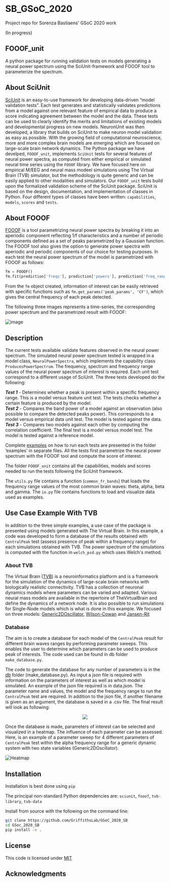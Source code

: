 # SB_GSoC_2020
Project repo for Sorenza Bastiaens' GSoC 2020 work

(In progress)

## FOOOF_unit

A python package for running validation tests on models generating a neural power spectrum using the SciUnit-framework and FOOOF tool to parameterize the spectrum.

## About SciUnit

[SciUnit](https://scidash.org/sciunit.html) is an easy-to-use framework for developing data-driven “model validation tests”. Each test generates and statistically validates predictions from a model against one relevant feature of empirical data to produce a score indicating agreement between the model and the data. These tests can be used to clearly identify the merits and limitations of existing models and developmental progress on new models. NeuronUnit was then developed, a library that builds on SciUnit to make neuron model validation as easy as possible. With the growing field of computational neuroscience, more and more complex brain models are emerging which are focused on large-scale brain network dynamics. The Python package we have develped, `FOOOF_unit`, implements `SciUnit` tests for several features of neural power spectra, as computed from either empirical or simulated neural time series using the `FOOOF` library. We have focused here on empirical M/EEG and neural mass modeel simulations using The Virtual Brain (TVB) simulator, but the methodology is quite generic and can be easily applied to other modalities and simulators. Our `FOOOF_unit` tests build upon the formalized validation scheme of the SciUnit package. SciUnit is based on the design, documentation, and implementation of classes in Python. Four different types of classes have been written: `capabilities`, `models`, `scores` and `tests`. 

## About FOOOF 

[FOOOF](https://fooof-tools.github.io/fooof/index.html) is a tool parametrizing neural power spectra by breaking it into an aperiodic component reflecting 1/f characteristics and a number of periodic components defined as a set of peaks parametrized by a Gaussian function. The FOOOF tool also gives the option to generate power spectra with aperiodic and periodic components of our choice for testing purposes. 
In each test the neural power spectrum of the model is parametrized with FOOOF as follows:

```python
fm = FOOOF()
fm.fit(prediction['freqs'], prediction['powers'], prediction['freq_range'])
```

From the `fm` object created, information of interest can be easily retrieved with specific functions such as `fm.get_params('peak_params', 'CF')`, which gives the central frequency of each peak detected. 

The following three images represents a time-series, the corresponding power spectrum and the parametrized result with FOOOF:

![image](https://user-images.githubusercontent.com/62792658/91423729-36f54b00-e859-11ea-90f6-72f4a1a4364e.png)

## Description

The current tests available validate features observed in the neural power spectrum. The simulated neural power spectrum tested is wrapped in a model class, `NeuralPowerSpectra`, which implements the capability class `ProducesPowerSpectrum`. The frequency, spectrum and frequency range values of the neural power spectrum of interest is required. Each unit test correspond to a different usage of SciUnit. The three tests developed do the following:

***Test 1*** - Determines whether a peak is present within a specific frequency range. This is a model versus feature unit test. The tests checks whether a certain feature is produced by the model.  
***Test 2*** -  Compares the band power of a model against an observation (also possible to compare the detected peaks power). This corresponds to a model versus empirical data unit test. The model is tested against the data.   
***Test 3*** - Compares two models against each other by computing the correlation coefficient. The final test is a model versus model test. The model is tested against a reference model.   
 
Complete [examples](https://github.com/GriffithsLab/GSoC_2020_SB/tree/master/examples) on how to run each tests are presented in the folder ‘examples’ in separate files. All the tests first parametrize the neural power spectrum with the FOOOF tool and compute the score of interest.
 
The folder `FOOOF_unit` contains all the capabilities, models and scores needed to run the tests following the SciUnit framework.

The `utils.py` file contains a function (`common_fr_bands`) that loads the frequency range values of the most common brain waves: theta, alpha, beta and gamma. 
The `io.py` file contains functions to load and visualize data used as examples.

## Use Case Example With TVB

In addition to the three simple examples, a use case of the package is presented using models generated with The Virtual Brain. In this example, a code was developed to form a database of the results obtained with `CentralPeak` test (assess presence of peak within a frequency range) for each simulations obtained with TVB. The power spectrum of the simulations is computed with the function in `welch_psd.py` which uses Welch's method. 

### About TVB

The Virtual Brain ([TVB](https://docs.thevirtualbrain.org/)) is a neuroinformatics platform and is a framework for the simulation of the dynamics of large-scale brain networks with biologically realistic connectivity. TVB has a collection of neuronal dynamics models where parameters can be varied and adapted. Various neural mass models are available in the repertoire of TheVirtualBrain and define the dynamics of a network node. 
It is also possible to run simulations for Single-Node models which is what is done in this example. We focused on three models: [Generic2DOscillator](http://docs.thevirtualbrain.org/_modules/tvb/simulator/models/oscillator.html), [Wilson-Cowan](http://docs.thevirtualbrain.org/_modules/tvb/simulator/models/wilson_cowan.html#WilsonCowan) and [Jansen-Rit](http://docs.thevirtualbrain.org/_modules/tvb/simulator/models/jansen_rit.html)

### Database

The aim is to create a database for each model of the `CentralPeak` result for different brain waves ranges by performing parameter sweeps. This enables the user to determine which parameters can be used to produce peak of interests. The code used can be found in db folder `make_database.py`.

The code to generate the database for any number of parameters is in the [db](https://github.com/GriffithsLab/GSoC_2020_SB/tree/master/FOOOF_unit/db) folder (make_database.py). As input a json file is required with information on the parameters of interest as well as which model is simulated. An example of the json file required is in data.json. The parameter name and values, the model and the frequency range to run the `CentralPeak` test are required. 
In addition to the json file, if another filename is given as an argument, the database is saved in a .csv file. The final result will look as following: 

<p align="center">
  <img src="https://user-images.githubusercontent.com/62792658/91425286-3cec2b80-e85b-11ea-8a1d-3f37b28c0607.png" />
</p>

Once the database is made, parameters of interest can be selected and visualized in a heatmap. The influence of each parameter can be assessed. Here, is an example of a parameter sweep for 4 different parameters  of `CentralPeak` test within the alpha frequency range for a generic dynamic system with two state variables (Generic2DOscillator).

![Heatmap](https://user-images.githubusercontent.com/62792658/91424291-ea5e3f80-e859-11ea-9217-5baf558ece04.png)

## Installation
 
Installation is best done using `pip`

The principal non-standard Python dependencies are: `sciunit`, `fooof`, `tvb-library`, `tvb-data`

Install from source with the following on the command line:

```bash
git clone https://github.com/GriffithsLab/GSoC_2020_SB
cd GSoc_2020_SB
pip install -e .
```


## License

This code is licensed under [MIT](https://choosealicense.com/licenses/mit/)

## Acknowledgments


